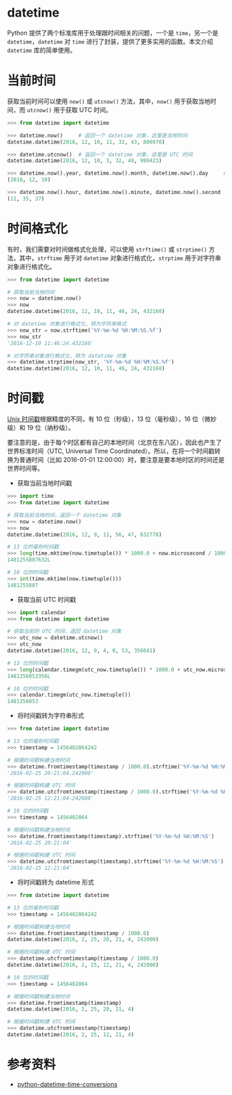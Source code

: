 # datetime

Python 提供了两个标准库用于处理跟时间相关的问题，一个是 `time`，另一个是 `datetime`，`datetime` 对 `time` 进行了封装，提供了更多实用的函数。本文介绍 `datetime` 库的简单使用。

# 当前时间

获取当前时间可以使用 `now()` 或 `utcnow()` 方法，其中，`now()` 用于获取当地时间，而 `utcnow()` 用于获取 UTC 时间。

```python
>>> from datetime import datetime

>>> datetime.now()     # 返回一个 datetime 对象，这里是当地时间
datetime.datetime(2016, 12, 10, 11, 32, 43, 806970)

>>> datetime.utcnow()  # 返回一个 datetime 对象，这里是 UTC 时间
datetime.datetime(2016, 12, 10, 3, 32, 49, 999423)

>>> datetime.now().year, datetime.now().month, datetime.now().day     # 年月日
(2016, 12, 10)

>>> datetime.now().hour, datetime.now().minute, datetime.now().second  # 时分秒
(11, 35, 37)
```

# 时间格式化

有时，我们需要对时间做格式化处理，可以使用 `strftime()` 或 `strptime()` 方法，其中，`strftime` 用于对 `datetime` 对象进行格式化，`strptime` 用于对字符串对象进行格式化。

```python
>>> from datetime import datetime

# 获取当前当地时间
>>> now = datetime.now()
>>> now
datetime.datetime(2016, 12, 10, 11, 46, 24, 432168)

# 对 datetime 对象进行格式化，转为字符串格式
>>> now_str = now.strftime('%Y-%m-%d %H:%M:%S.%f')
>>> now_str
'2016-12-10 11:46:24.432168'

# 对字符串对象进行格式化，转为 datetime 对象
>>> datetime.strptime(now_str, '%Y-%m-%d %H:%M:%S.%f')
datetime.datetime(2016, 12, 10, 11, 46, 24, 432168)
```

# 时间戳

[Unix 时间戳](http://funhacks.net/2015/04/29/Unix-timestamp/)根据精度的不同，有 10 位（秒级），13 位（毫秒级），16 位（微妙级）和 19 位（纳秒级）。

要注意的是，由于每个时区都有自己的本地时间（北京在东八区），因此也产生了世界标准时间（UTC, Universal Time Coordinated）。所以，在将一个时间戳转换为普通时间（比如 2016-01-01 12:00:00）时，要注意是要本地时区的时间还是世界时间等。

- 获取当前当地时间戳

```python
>>> import time
>>> from datetime import datetime

# 获取当前当地时间，返回一个 datetime 对象
>>> now = datetime.now()
>>> now
datetime.datetime(2016, 12, 9, 11, 56, 47, 632778)

# 13 位的毫秒时间戳
>>> long(time.mktime(now.timetuple()) * 1000.0 + now.microsecond / 1000.0)
1481255807632L

# 10 位的时间戳
>>> int(time.mktime(now.timetuple()))
1481255807
```

- 获取当前 UTC 时间戳

```python
>>> import calendar
>>> from datetime import datetime

# 获取当前的 UTC 时间，返回 datetime 对象
>>> utc_now = datetime.utcnow()
>>> utc_now
datetime.datetime(2016, 12, 9, 4, 0, 53, 356641)

# 13 位的时间戳
>>> long(calendar.timegm(utc_now.timetuple()) * 1000.0 + utc_now.microsecond / 1000.0)
1481256053356L

# 10 位的时间戳
>>> calendar.timegm(utc_now.timetuple())
1481256053
```

- 将时间戳转为字符串形式

```python
>>> from datetime import datetime

# 13 位的毫秒时间戳
>>> timestamp = 1456402864242

# 根据时间戳构建当地时间
>>> datetime.fromtimestamp(timestamp / 1000.0).strftime('%Y-%m-%d %H:%M:%S.%f')
'2016-02-25 20:21:04.242000'

# 根据时间戳构建 UTC 时间
>>> datetime.utcfromtimestamp(timestamp / 1000.0).strftime('%Y-%m-%d %H:%M:%S.%f')
'2016-02-25 12:21:04.242000'

# 10 位的时间戳
>>> timestamp = 1456402864

# 根据时间戳构建当地时间
>>> datetime.fromtimestamp(timestamp).strftime('%Y-%m-%d %H:%M:%S')
'2016-02-25 20:21:04'

# 根据时间戳构建 UTC 时间
>>> datetime.utcfromtimestamp(timestamp).strftime('%Y-%m-%d %H:%M:%S')
'2016-02-25 12:21:04'
```

- 将时间戳转为 datetime 形式

```python
>>> from datetime import datetime

# 13 位的毫秒时间戳
>>> timestamp = 1456402864242

# 根据时间戳构建当地时间
>>> datetime.fromtimestamp(timestamp / 1000.0)
datetime.datetime(2016, 2, 25, 20, 21, 4, 242000)

# 根据时间戳构建 UTC 时间
>>> datetime.utcfromtimestamp(timestamp / 1000.0)
datetime.datetime(2016, 2, 25, 12, 21, 4, 242000)

# 10 位的时间戳
>>> timestamp = 1456402864

# 根据时间戳构建当地时间
>>> datetime.fromtimestamp(timestamp)
datetime.datetime(2016, 2, 25, 20, 21, 4)

# 根据时间戳构建 UTC 时间
>>> datetime.utcfromtimestamp(timestamp)
datetime.datetime(2016, 2, 25, 12, 21, 4)
```

# 参考资料

- [python-datetime-time-conversions](http://www.saltycrane.com/blog/2008/11/python-datetime-time-conversions/)


